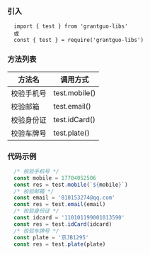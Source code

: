 ### 引入
```shell
  import { test } from 'grantguo-libs'
  或
  const { test } = require('grantguo-libs')
```

### 方法列表

|  方法名   | 调用方式  |
|  ----  | ----  |
| 校验手机号  | test.mobile() |
| 校验邮箱  | test.email() | 
| 校验身份证  | test.idCard() | 
| 校验车牌号  | test.plate() |   

### 代码示例

```js
  /* 校验手机号 */
  const mobile = 17704052506
  const res = test.mobile(`${mobile}`)
  /* 校验邮箱 */
  const email = '810153274@qq.com'
  const res = test.email(email)
  /* 校验身份证 */
  const idcard = '110101199001013590'
  const res = test.idCard(idcard)
  /* 校验车牌号 */
  const plate = '京JB1295'
  const res = test.plate(plate)
```